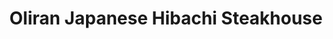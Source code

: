---
layout: place
title: Oliran Japanese Hibachi Steakhouse
permalink: /pennsylvania/bloomsburg/oliran-japanese-hibachi-steakhouse.html
stateAbbr: PA
stateName: Pennsylvania
cityName: Bloomsburg
seo:
  type: restaurant
  links: https://www.oliranpa.com/
place_id: ChIJIdeNe3GHxYkRsrZTzGJ1wCg
photos:
  - name: >-
      places/ChIJIdeNe3GHxYkRsrZTzGJ1wCg/photos/AeeoHcJ6bNZu1RJ_k4j_hkdT1SiHpv9ncPp0BDv4_AS-GPxg8g-QhIlTti2KftGurrRAqvQBTCLEw0-9FXhEW5eKbU9tC779pAdYI6GVSdrHgJ2So1u7tc1X_0-UIIMDMpbIYO3jUFqa6O1Z_hCg_V0X1YZ89yW-SoaCDw3itYuRM7ydlgvZNrW3uFuD795D29WtODgsWggbKWAzs_-DK6cll5zvNKi1HNbcc2DECNzov8_cvSwVxF22-vI4Wne4QSR1XRlHtOUetAK2fRkyUwOpcQKjTFIUoBhjl7eV-lSchdT35g
    widthPx: 2524
    heightPx: 3540
    authorAttributions:
      - displayName: Oliran Japanese Hibachi Steakhouse
        uri: https://maps.google.com/maps/contrib/112529235150897028583
        photoUri: >-
          https://lh3.googleusercontent.com/a-/ALV-UjXHYnfjVwZUZXVC50ZfdrJBLitwy8KEiiTFCmP2yNry3P2q8Xk=s100-p-k-no-mo
    flagContentUri: >-
      https://www.google.com/local/imagery/report/?cb_client=maps_api_places.places_api&image_key=!1e10!2sAF1QipO6U7GzAc3n7T5t7SeBGUanSc92yyKn9dOzgCnA&hl=en-US
    googleMapsUri: >-
      https://www.google.com/maps/place//data=!3m4!1e2!3m2!1sAF1QipO6U7GzAc3n7T5t7SeBGUanSc92yyKn9dOzgCnA!2e10!4m2!3m1!1s0x89c587717b8dd721:0x28c07562cc53b6b2
  - name: >-
      places/ChIJIdeNe3GHxYkRsrZTzGJ1wCg/photos/AeeoHcLoHoZu45ZLDgTAWwJAWRCMan-6zg0zYyn4qRxRrRWTAnL9SGm6LBvcvbj6V73j0TJGhHACt6-5it_IaFQ2KLQSYLjYFM2Hc_mbY2RQdN6F9CvNdhPXjt-0rPqnFCgq0JkkzTQakp0hHB5ScCFFNZDd2euo7JsQCfWJUt3miJbYsfkN1KNoFbNCHG6PSFIcPmkE0LT7kZvYw7AsJ5cV1PoI2iKUzmfBkqIw_O-79_fwjHYWz-GsQk-jhBeIIssEwIAcHd_5F2aR0PC8Ux9QgZe3xs-zALSuRrUJyzRZF0E1gZ-DDdVKiI7lRVFyL8-7Z-7QkL4xw9LViag17sWVdM-MttnbTikRgI4faNdq-najHvSWvM4tDkZamv1yKK6DbJ-PZ_DfHsbkFQB72TMgz6gemPQzNL012N6tG6QdCpYbTlpS
    widthPx: 4032
    heightPx: 1960
    authorAttributions:
      - displayName: Rio Guzman
        uri: https://maps.google.com/maps/contrib/117332020562494973313
        photoUri: >-
          https://lh3.googleusercontent.com/a-/ALV-UjXD329hK8eVlAKj63yXIRJ_tZav6JKYlAbsxO8i0_JE6vfcBjgR_A=s100-p-k-no-mo
    flagContentUri: >-
      https://www.google.com/local/imagery/report/?cb_client=maps_api_places.places_api&image_key=!1e10!2sCIHM0ogKEICAgIDG69W89AE&hl=en-US
    googleMapsUri: >-
      https://www.google.com/maps/place//data=!3m4!1e2!3m2!1sCIHM0ogKEICAgIDG69W89AE!2e10!4m2!3m1!1s0x89c587717b8dd721:0x28c07562cc53b6b2
  - name: >-
      places/ChIJIdeNe3GHxYkRsrZTzGJ1wCg/photos/AeeoHcKdpDbTS2me9UnBD_RGRhFL3Wa7lQF4IAMV6g16Mw40quxd37rPCanXmAEd_Vri3PXh5vfkuK4cRrgt543n4L646mESC4Sv336UN4srxfERW_znPlRVEoIikNmfN1cjUKWRGMexs0hFqG7aYkoJhyeKtpfxNCQzEsqmNWYCJgUTmAMzAEVexAGO3DHwlcrImApH-1aoFv1DU253qgZDOCefrEbZPNE3XXceU-gmoIEMoxfaPFU00Nrtnnu_cTMxFUvNi9MnwQI18vLqbSLAnXQJD7f5dDxyCJy7GHFQ2I3QhYppAtLfBCy4L84oGBjGD1sZVrwB5lUV3I2h0NDT1wqefk8LaqwDTijo4yulXGY_8dgp-tFP-NVrUq0gWd3X5IQJczlAFXGqAJh-1s8ZeXhnYyf-MmDNFlbp4SyxJqwXh5E
    widthPx: 4000
    heightPx: 3000
    authorAttributions:
      - displayName: Tony Grodzki
        uri: https://maps.google.com/maps/contrib/116370217724886150756
        photoUri: >-
          https://lh3.googleusercontent.com/a-/ALV-UjXXS8dvkjzh0fUgPDNSXpHUP5KL3-oyTCbMcQSnkfm7iiqigJo=s100-p-k-no-mo
    flagContentUri: >-
      https://www.google.com/local/imagery/report/?cb_client=maps_api_places.places_api&image_key=!1e10!2sCIHM0ogKEICAgIDrs--ExwE&hl=en-US
    googleMapsUri: >-
      https://www.google.com/maps/place//data=!3m4!1e2!3m2!1sCIHM0ogKEICAgIDrs--ExwE!2e10!4m2!3m1!1s0x89c587717b8dd721:0x28c07562cc53b6b2
  - name: >-
      places/ChIJIdeNe3GHxYkRsrZTzGJ1wCg/photos/AeeoHcKkjSdA8Yew6ddF-21VFIc7iWs_v30G59i7UzbBJedVxy3u56BgJD21aSIHHMUE77ya19RLHaZQJaJ_VuDQPUReKnX_oji_eex6fYK0cfXsAX0ZregsHFjYgEM_n_OOjthmtpq6iGL7zxTzibkrXpIqN4RgCk9wX_geFhIv3jFYXndstMxicS_CvYnWkfSyk4YycEC1vojtWZNNJ-IqBjyEfo1aJvdZWMdaclz3Ugi6HyS20DAGjUAHm8wdfaxg-OGk_wNdWjOu2q7pxJhYwbAqEUszLaqjPI3vdxiidLka5NI1IPXWpegFOVHAgfjGXe7P7rKYrLIkxjU57QhE4VOCBj_LAelvFGuwV96GVS7HHPQ-HdPaRY0VwDfJ3lJ3GaYdelCzgy8rBy0bcJs7cup8sJkZj8NpnupVGdFVI4uA1Pc3cxaFHD_7DnGHjVX4
    widthPx: 4032
    heightPx: 2268
    authorAttributions:
      - displayName: Doug Kepner
        uri: https://maps.google.com/maps/contrib/108381609537697399047
        photoUri: >-
          https://lh3.googleusercontent.com/a-/ALV-UjVCFxsVBxdq90hgvKCVgHSNRVzRAibFRmGg3iGgGgxtGv93CWSW=s100-p-k-no-mo
    flagContentUri: >-
      https://www.google.com/local/imagery/report/?cb_client=maps_api_places.places_api&image_key=!1e10!2sCIABIhADyc5UghZaK2fXBE4ABXtU&hl=en-US
    googleMapsUri: >-
      https://www.google.com/maps/place//data=!3m4!1e2!3m2!1sCIABIhADyc5UghZaK2fXBE4ABXtU!2e10!4m2!3m1!1s0x89c587717b8dd721:0x28c07562cc53b6b2
  - name: >-
      places/ChIJIdeNe3GHxYkRsrZTzGJ1wCg/photos/AeeoHcJP6SzlMAxbBv8WRvRsLP41Ngo9jxjOSyzUSTLzUPUjdk68FwIZCIUwm94oS58u4kRZ60YtjbAFo5iCwdYTvEnOYe_UHzRExtsu-V4Q8zRbNDadf_fSsJfcu3GEFZGdIJ6ah_I9LDaZGxYr1c1yKEQKtOwLH440Eun050XJHjzyksrK4ZmUcyL9uBs0R4noFj5RsZexz3JJ-MjG6UGnf4EeMZ6CVdOaskBUeC9N_8YGhcR-s3oGLlF0bSh_osKoje7sN1YHqNewR3cZolU-QwlR4QqcFbUq5lANuUERBol1syn3J01LEm2dc7zdAgskuQTer1w880euvn6tHg7oN-_jlqJi8H7ow7aQFngUd9fkj-Y-Mvs5NngkH2sLlvnhtOnbfjebKi9_PAfhubUCjF2nGCFkir4sF5TGNXTH0N20E1Wb
    widthPx: 2992
    heightPx: 2992
    authorAttributions:
      - displayName: Jean “Papa Neslo” LaValley
        uri: https://maps.google.com/maps/contrib/113229812484988025388
        photoUri: >-
          https://lh3.googleusercontent.com/a-/ALV-UjVmX4rfIIYDywCOIgxuSgRcMKuB5DbnytuP0VmCgKtj8BwnZy7Q4w=s100-p-k-no-mo
    flagContentUri: >-
      https://www.google.com/local/imagery/report/?cb_client=maps_api_places.places_api&image_key=!1e10!2sCIHM0ogKEICAgIC9hOiyhAE&hl=en-US
    googleMapsUri: >-
      https://www.google.com/maps/place//data=!3m4!1e2!3m2!1sCIHM0ogKEICAgIC9hOiyhAE!2e10!4m2!3m1!1s0x89c587717b8dd721:0x28c07562cc53b6b2
  - name: >-
      places/ChIJIdeNe3GHxYkRsrZTzGJ1wCg/photos/AeeoHcJekYavgozF2u-clIEfqEP0ewLXj8ZEvmQmRnygQlQO20u7z-XpGaRx0Fd5QdhMwuSz-oQrfTNwLyfBxoof1Y7z7XtiRi21-d65KuzWHZw7eHEValdwetgCOVgICeyzi2nCp2CymYEUkhSon0D1XvVUcBhMJC3E81HvhN8akK1UipUlhhUK5CxZkZzHOrCFQKz5Kb4L2uchRvqyXa2nm0d-5RqRarcefDVtLOpp6b1hOrdKraFcaO8stYzhWzEafOYT89gIhe9sSp1KGxDv5h_d-BCFxggHCyj4TxPic3A10aALKQ5vZ_NcG5HXOh-V6JKOQ7tqHNn0l31CvijG4zfOABevlcAM6qPq417DPrBWAx4ODtlTmeTpD-7-NNBk92zPg3CB6kkmr42QVzImqbCs_IXltXXJBT5FK1zjLqVLTg
    widthPx: 3024
    heightPx: 4032
    authorAttributions:
      - displayName: Marie Woyto
        uri: https://maps.google.com/maps/contrib/116351496048976599604
        photoUri: >-
          https://lh3.googleusercontent.com/a-/ALV-UjXk36YfWd6PwtMnDrxC13zzDbkDRcKlVxlP00jxOXJnzmd8vF8=s100-p-k-no-mo
    flagContentUri: >-
      https://www.google.com/local/imagery/report/?cb_client=maps_api_places.places_api&image_key=!1e10!2sCIHM0ogKEICAgID-xNbqRQ&hl=en-US
    googleMapsUri: >-
      https://www.google.com/maps/place//data=!3m4!1e2!3m2!1sCIHM0ogKEICAgID-xNbqRQ!2e10!4m2!3m1!1s0x89c587717b8dd721:0x28c07562cc53b6b2
  - name: >-
      places/ChIJIdeNe3GHxYkRsrZTzGJ1wCg/photos/AeeoHcKe_7b3F42yXeymNApI1S85jTMDwN3cKY4c2P06gWVUQEVrYYNcoi3ZEj6dFiFpRABlHoZOT6TFkaTE_jwWiVg7G7sFLUoe7Z5Y0XO4TWo2mNW-Goaf6OAQrpe8p41oBIClfQSIwSoAWAc7JHB8th3-hf1NfLLS903isqHml3L8BszP-nKSxjqFpH4TaxEY85JVyTAe8u5suh0okbGQtw8Cyu-3HlimBjiR-A7Ih-KZ-FQKpXrthcHQ_0sqww9E53HaYyVzxSLIWAXUvGiPrZnzg6KD2hqgsLraurF_tAmqn1RrwSnzg_9VridazrFhU-_v0UTw_RT_sBnYfNwIuSsYHs9rj2hQPMr7EMJuHLk-PhtabyWdD-6-nszBgkJq9V4SOKElx1okxVoRYG6qR_vWvqQDh_TQOgQunS5PtFsKOEut
    widthPx: 4000
    heightPx: 3000
    authorAttributions:
      - displayName: Cathy Ling
        uri: https://maps.google.com/maps/contrib/106289310349471906038
        photoUri: >-
          https://lh3.googleusercontent.com/a-/ALV-UjUaWBp_MDbziSZzgk3ribBOQqBk_yXKz3x1sMs7hzmWRVtaSpEjTQ=s100-p-k-no-mo
    flagContentUri: >-
      https://www.google.com/local/imagery/report/?cb_client=maps_api_places.places_api&image_key=!1e10!2sCIHM0ogKEICAgICZyOys0wE&hl=en-US
    googleMapsUri: >-
      https://www.google.com/maps/place//data=!3m4!1e2!3m2!1sCIHM0ogKEICAgICZyOys0wE!2e10!4m2!3m1!1s0x89c587717b8dd721:0x28c07562cc53b6b2
  - name: >-
      places/ChIJIdeNe3GHxYkRsrZTzGJ1wCg/photos/AeeoHcIDBrPVH5mHAlqS9i_lh14zcW0TP-G7zEdfcQvCxvBg0xpEYLDU4YsrNUBObo6wfWrHFUYQQA_O0EkGBU2wVg7eG8mRzOR6F_CLxC3-486V34QYVoJUa6591ykdqnWYIRnILEVcoSG79E3BBgcOGyIWKRazI2bNEwFIUHsuanNS32zYa_lZRrdUHc3gFk__-cufs0R2-No3Oyls-bu3aXn7zT-tsNocnE39dkJFheG9QvBC3TznehtFvhDHusUupDtikGDEtx28oR_VVCv4PkKUXAy_YVjg6x6c50ZEJxmmn7rv9MurGM8L1kS0vesiKysTB2wxOIS1bcJG2K_ckTBIQBXcRFz0YLRCrCQWQgZsv2suGW2dvqaAipvmRqzRU7GxjtUgQK8ueuEcGXnyiZxusmxgyvjyvM0ws07okiMsRUI
    widthPx: 4000
    heightPx: 3000
    authorAttributions:
      - displayName: Chelsie Greenman
        uri: https://maps.google.com/maps/contrib/104190190154860091041
        photoUri: >-
          https://lh3.googleusercontent.com/a/ACg8ocJCbKZfy6k6MCgdm8CSomzuJ5Tx5c7Sce7k1G9fRlk6OiGccw=s100-p-k-no-mo
    flagContentUri: >-
      https://www.google.com/local/imagery/report/?cb_client=maps_api_places.places_api&image_key=!1e10!2sCIHM0ogKEICAgIDRwfnpkwE&hl=en-US
    googleMapsUri: >-
      https://www.google.com/maps/place//data=!3m4!1e2!3m2!1sCIHM0ogKEICAgIDRwfnpkwE!2e10!4m2!3m1!1s0x89c587717b8dd721:0x28c07562cc53b6b2
  - name: >-
      places/ChIJIdeNe3GHxYkRsrZTzGJ1wCg/photos/AeeoHcJRb7SgUNWW6QgcLE_gYQoKla03kKTLKTVhBvtq67QdI90CD2naRlAWaxScQ6mK1NMZMONBZgo5d4azwN5xh5I6GTN4BpvndGD6XFF1YKg5NqJsBDVw3hRwzp3VXmLTlRJxsBrdpFpLuB80FmhG9fscwTvSntIn9a7CCPqA90z-d3QaBBAtUDf053xT1uIEdYIKTpoZQCLOZPaZpA4g23xAOrk6wMZItr-DuWhejGYSq2W52c2QI1WD5xISCXKO9rHqFHNlZqlFOORfSAQhEV3951rhC-voxoKrHoDA08Z474GlHkzu08EeLL-7yOzojHbu6q0Xj39nVVdInDPxfBu4a2BB_I0LtPgALujFshE0lbMIZvEbvGbn1nI5_jxHUSbGHEV8XU4MxxI0FSPmktGm_kLUXTy41spezhXVNWRPDQ
    widthPx: 4032
    heightPx: 3024
    authorAttributions:
      - displayName: Aaron Stepanik
        uri: https://maps.google.com/maps/contrib/107878426913466704197
        photoUri: >-
          https://lh3.googleusercontent.com/a-/ALV-UjVEmqinL9OkRrzd735MbVRWCd0ms1u_2vuydd0L_eAqAa6ksJ8neA=s100-p-k-no-mo
    flagContentUri: >-
      https://www.google.com/local/imagery/report/?cb_client=maps_api_places.places_api&image_key=!1e10!2sCIHM0ogKEICAgIDE6LmdMA&hl=en-US
    googleMapsUri: >-
      https://www.google.com/maps/place//data=!3m4!1e2!3m2!1sCIHM0ogKEICAgIDE6LmdMA!2e10!4m2!3m1!1s0x89c587717b8dd721:0x28c07562cc53b6b2
  - name: >-
      places/ChIJIdeNe3GHxYkRsrZTzGJ1wCg/photos/AeeoHcLlkOc6NDu6bCUw4ARcPF_ah7EyXJ-pZjFXn3XweV3nxTWYQHxNuJfY9ddGE0PfcjCO-rRUyKr_pU2O_v8lRm6fcgNUuqQRqJTtliJ46pmEdPEMZGngWsLdDeHPrj9L4SxHLdRJxjeTsKUKJKhy04qx1tQDYb7jSL_Wz-raEsoVrbI9AVHsb-j5r2rIvk9FydJkAMvC1X6mTPajxNKy7zAxEth6i5ck-3JLS0HRB6qNzWaMePArCe2uGw6ETB-Ggnu80cSDu4qE6jS90c0tKQrgDxhN4_bC6xeYPeYpCgv2VedFBKD1S4oU3_Bt9s1pWHedgavxPJgHBQ7mLq1f686A_-FOzCNaoa2z01SqdEP2QvpPxq7-S1JQH61eZkWb38ql1tBvksxVpPnC0M_OjHqHrW8oeP-IBh2XK05Gs3b_qQ
    widthPx: 3024
    heightPx: 4032
    authorAttributions:
      - displayName: xin wang
        uri: https://maps.google.com/maps/contrib/116909954223062232501
        photoUri: >-
          https://lh3.googleusercontent.com/a/ACg8ocJWrKj0FDmNf8m1RZFjHa0wdtzqzNI5HBya9_lzNcGlb1VWnA=s100-p-k-no-mo
    flagContentUri: >-
      https://www.google.com/local/imagery/report/?cb_client=maps_api_places.places_api&image_key=!1e10!2sCIHM0ogKEICAgICk5urgLw&hl=en-US
    googleMapsUri: >-
      https://www.google.com/maps/place//data=!3m4!1e2!3m2!1sCIHM0ogKEICAgICk5urgLw!2e10!4m2!3m1!1s0x89c587717b8dd721:0x28c07562cc53b6b2
address: 1395 Columbia Blvd, Bloomsburg, PA 17815, USA
street: 1395 Columbia Blvd
city: Bloomsburg
state: PA
zip: '17815'
country: USA
neighborhood: null
latitude: '41.008110'
longitude: '-76.431587'
accessibility_options:
  wheelchairAccessibleParking: true
  wheelchairAccessibleEntrance: true
  wheelchairAccessibleRestroom: true
  wheelchairAccessibleSeating: true
business_status: OPERATIONAL
name: Oliran Japanese Hibachi Steakhouse
google_maps_links:
  directionsUri: >-
    https://www.google.com/maps/dir//''/data=!4m7!4m6!1m1!4e2!1m2!1m1!1s0x89c587717b8dd721:0x28c07562cc53b6b2!3e0
  placeUri: https://maps.google.com/?cid=2936476024240846514
  writeAReviewUri: >-
    https://www.google.com/maps/place//data=!4m3!3m2!1s0x89c587717b8dd721:0x28c07562cc53b6b2!12e1
  reviewsUri: >-
    https://www.google.com/maps/place//data=!4m4!3m3!1s0x89c587717b8dd721:0x28c07562cc53b6b2!9m1!1b1
  photosUri: >-
    https://www.google.com/maps/place//data=!4m3!3m2!1s0x89c587717b8dd721:0x28c07562cc53b6b2!10e5
primary_type: Restaurant
opening_hours:
  regular: null
  current: null
secondary_opening_hours:
  regular:
    weekdayDescriptions: null
    type: null
  current:
    weekdayDescriptions: null
    type: null
phone: (570) 784-2688
price_level: PRICE_LEVEL_MODERATE
price_range: $20 &ndash; $30
rating: '4.4'
rating_count: 0
website: https://www.oliranpa.com/
description: >-
  Discover Japanese Dining in Bloomsburg, PA$$$In Bloomsburg, PA, Oliran
  Japanese Hibachi Steakhouse stands out as a casual spot for enjoying fresh
  sushi and flavorful Thai-inspired dishes alongside interactive hibachi
  cooking. This welcoming restaurant features a relaxed atmosphere perfect for
  groups, with options like wheelchair-accessible seating and a variety of menu
  choices that cater to different tastes. Diners can savor expertly prepared
  meals that highlight the best of Japanese cuisine, from vibrant rolls to
  sizzling grill favorites, all at moderate prices. The establishment's focus on
  quality ingredients and family-friendly vibes makes it an ideal choice for
  anyone seeking authentic Asian flavors in a comfortable setting, appealing to
  those exploring local sushi options.
generative_summary: >-
  Discover Japanese Dining in Bloomsburg, PA$$$In Bloomsburg, PA, Oliran
  Japanese Hibachi Steakhouse stands out as a casual spot for enjoying fresh
  sushi and flavorful Thai-inspired dishes alongside interactive hibachi
  cooking. This welcoming restaurant features a relaxed atmosphere perfect for
  groups, with options like wheelchair-accessible seating and a variety of menu
  choices that cater to different tastes. Diners can savor expertly prepared
  meals that highlight the best of Japanese cuisine, from vibrant rolls to
  sizzling grill favorites, all at moderate prices. The establishment's focus on
  quality ingredients and family-friendly vibes makes it an ideal choice for
  anyone seeking authentic Asian flavors in a comfortable setting, appealing to
  those exploring local sushi options.
generative_disclosure: Summarized by AI using the Grok-3-Mini model.
reviews:
  - name: >-
      places/ChIJIdeNe3GHxYkRsrZTzGJ1wCg/reviews/ChdDSUhNMG9nS0VJQ0FnSUQzdDlhU3BRRRAB
    relativePublishTimeDescription: 4 months ago
    rating: 4
    text:
      text: >-
        Good food! Young energetic staff and very attentive! Sushi was very well
        done and well plated. Tempura was a bit on the bread-ier side. Pricing
        was very affordable for great quality food. Overall great experience,
        great restaurant in a quiet town!
      languageCode: en
    originalText:
      text: >-
        Good food! Young energetic staff and very attentive! Sushi was very well
        done and well plated. Tempura was a bit on the bread-ier side. Pricing
        was very affordable for great quality food. Overall great experience,
        great restaurant in a quiet town!
      languageCode: en
    authorAttribution:
      displayName: Alexander Fletcher
      uri: https://www.google.com/maps/contrib/108106061923300077150/reviews
      photoUri: >-
        https://lh3.googleusercontent.com/a-/ALV-UjUUhVs3TR13jPFVYY4HyPZKxaDoa7lhtKM1uoNHsrCJBHVWmh4f=s128-c0x00000000-cc-rp-mo-ba3
    publishTime: '2024-11-19T22:57:51.128920Z'
    flagContentUri: >-
      https://www.google.com/local/review/rap/report?postId=ChdDSUhNMG9nS0VJQ0FnSUQzdDlhU3BRRRAB&d=17924085&t=1
    googleMapsUri: >-
      https://www.google.com/maps/reviews/data=!4m6!14m5!1m4!2m3!1sChdDSUhNMG9nS0VJQ0FnSUQzdDlhU3BRRRAB!2m1!1s0x89c587717b8dd721:0x28c07562cc53b6b2
  - name: >-
      places/ChIJIdeNe3GHxYkRsrZTzGJ1wCg/reviews/ChZDSUhNMG9nS0VJQ0FnTUNnNG92WEZ3EAE
    relativePublishTimeDescription: a month ago
    rating: 5
    text:
      text: >-
        This is a great restaurant!!

        The service is great, and the food is awesome!!

        They cook everything right in front of you.

        They make it such a fun experience and they include everyone in your
        party whether it's two or ten people.

        We have NEVER had a bad meal here and the service has always been great.

        Parking is very easy and convenient.

        I highly recommend this restaurant for a fun and satisfying experience.
      languageCode: en
    originalText:
      text: >-
        This is a great restaurant!!

        The service is great, and the food is awesome!!

        They cook everything right in front of you.

        They make it such a fun experience and they include everyone in your
        party whether it's two or ten people.

        We have NEVER had a bad meal here and the service has always been great.

        Parking is very easy and convenient.

        I highly recommend this restaurant for a fun and satisfying experience.
      languageCode: en
    authorAttribution:
      displayName: SR MOORE
      uri: https://www.google.com/maps/contrib/101454195525491801351/reviews
      photoUri: >-
        https://lh3.googleusercontent.com/a/ACg8ocKEFTjTRYwN8O0eNcToGf5Nf7coaKDj6msrjyySwcN67SY-xg=s128-c0x00000000-cc-rp-mo-ba3
    publishTime: '2025-02-15T12:44:47.229427Z'
    flagContentUri: >-
      https://www.google.com/local/review/rap/report?postId=ChZDSUhNMG9nS0VJQ0FnTUNnNG92WEZ3EAE&d=17924085&t=1
    googleMapsUri: >-
      https://www.google.com/maps/reviews/data=!4m6!14m5!1m4!2m3!1sChZDSUhNMG9nS0VJQ0FnTUNnNG92WEZ3EAE!2m1!1s0x89c587717b8dd721:0x28c07562cc53b6b2
  - name: >-
      places/ChIJIdeNe3GHxYkRsrZTzGJ1wCg/reviews/ChdDSUhNMG9nS0VJQ0FnSUNycGRhM2lBRRAB
    relativePublishTimeDescription: 9 months ago
    rating: 5
    text:
      text: >-
        What a gem. Food was absolutely delicious - all of it. Even the soup and
        salad that came with a meal was delicious - salad dressing was near
        addictive, lettuce fresh and crispy, soup was amazingly flavorful (I
        thought my 4yo son was going to cry when I told him we had finished our
        bowl). We had the steak and salmon Hibachi which was delicious -
        proteins perfectly cooked and flavorful, fried rice flavorful but not
        greasy, vegetables incredibly tasty, sauces wonderful. We also had sushi
        rolls which were also delicious - their regular spicy tuna roll were the
        most generously stuffed non-specialty roll I've ever seen. Our young
        kids enjoyed it all despite us only doing "regular dining" (no Hibachi
        making in front of us). We were there on a Sunday so Sushi was highly
        discounted or half off - our total for that amount of food was an
        incredibly good deal. Highly, highly recommend. I wish we lived closer,
        we'd be back in a heartbeat.
      languageCode: en
    originalText:
      text: >-
        What a gem. Food was absolutely delicious - all of it. Even the soup and
        salad that came with a meal was delicious - salad dressing was near
        addictive, lettuce fresh and crispy, soup was amazingly flavorful (I
        thought my 4yo son was going to cry when I told him we had finished our
        bowl). We had the steak and salmon Hibachi which was delicious -
        proteins perfectly cooked and flavorful, fried rice flavorful but not
        greasy, vegetables incredibly tasty, sauces wonderful. We also had sushi
        rolls which were also delicious - their regular spicy tuna roll were the
        most generously stuffed non-specialty roll I've ever seen. Our young
        kids enjoyed it all despite us only doing "regular dining" (no Hibachi
        making in front of us). We were there on a Sunday so Sushi was highly
        discounted or half off - our total for that amount of food was an
        incredibly good deal. Highly, highly recommend. I wish we lived closer,
        we'd be back in a heartbeat.
      languageCode: en
    authorAttribution:
      displayName: Carla Moy-Turner
      uri: https://www.google.com/maps/contrib/102635689478272127577/reviews
      photoUri: >-
        https://lh3.googleusercontent.com/a-/ALV-UjUYOKCpx42b2KKxf16RwwFxWMIzbwDEs6rA4asy-buBWlHX5NlfcA=s128-c0x00000000-cc-rp-mo-ba5
    publishTime: '2024-07-09T12:28:59.785640Z'
    flagContentUri: >-
      https://www.google.com/local/review/rap/report?postId=ChdDSUhNMG9nS0VJQ0FnSUNycGRhM2lBRRAB&d=17924085&t=1
    googleMapsUri: >-
      https://www.google.com/maps/reviews/data=!4m6!14m5!1m4!2m3!1sChdDSUhNMG9nS0VJQ0FnSUNycGRhM2lBRRAB!2m1!1s0x89c587717b8dd721:0x28c07562cc53b6b2
  - name: >-
      places/ChIJIdeNe3GHxYkRsrZTzGJ1wCg/reviews/ChZDSUhNMG9nS0VJQ0FnTURRcU8zR0xnEAE
    relativePublishTimeDescription: a month ago
    rating: 5
    text:
      text: >-
        Love coming here. Super good sushi and the happy hour makes all the
        rolls so cheap. We end up ordering way too many. Good drinks too, great
        service. Go-to for me and my family
      languageCode: en
    originalText:
      text: >-
        Love coming here. Super good sushi and the happy hour makes all the
        rolls so cheap. We end up ordering way too many. Good drinks too, great
        service. Go-to for me and my family
      languageCode: en
    authorAttribution:
      displayName: A Meme
      uri: https://www.google.com/maps/contrib/113291370593508858778/reviews
      photoUri: >-
        https://lh3.googleusercontent.com/a-/ALV-UjWq4RjqbNin5jGsNXXeXtLr_wg74v3fOpZwZf7whlyyvgc2Qmm1=s128-c0x00000000-cc-rp-mo
    publishTime: '2025-03-08T17:16:00.199843Z'
    flagContentUri: >-
      https://www.google.com/local/review/rap/report?postId=ChZDSUhNMG9nS0VJQ0FnTURRcU8zR0xnEAE&d=17924085&t=1
    googleMapsUri: >-
      https://www.google.com/maps/reviews/data=!4m6!14m5!1m4!2m3!1sChZDSUhNMG9nS0VJQ0FnTURRcU8zR0xnEAE!2m1!1s0x89c587717b8dd721:0x28c07562cc53b6b2
  - name: >-
      places/ChIJIdeNe3GHxYkRsrZTzGJ1wCg/reviews/ChdDSUhNMG9nS0VJQ0FnSUM5dUl2MTRRRRAB
    relativePublishTimeDescription: a year ago
    rating: 5
    text:
      text: >-
        Great local sushi & hibachi steakhouse. It's in a strip mall location,
        but definitely has big restraunt vibes from the moment you want in. 6
        main room hibachi stations and 4 additional stations in a private room.
        Addtional dining table options and large wrap around bar area. Super
        impressive and with dine in or take options perfect for your team
        meetings, graduations, sorority house functions or just a cute date
        night option. Check it out tonight.
      languageCode: en
    originalText:
      text: >-
        Great local sushi & hibachi steakhouse. It's in a strip mall location,
        but definitely has big restraunt vibes from the moment you want in. 6
        main room hibachi stations and 4 additional stations in a private room.
        Addtional dining table options and large wrap around bar area. Super
        impressive and with dine in or take options perfect for your team
        meetings, graduations, sorority house functions or just a cute date
        night option. Check it out tonight.
      languageCode: en
    authorAttribution:
      displayName: Jean “Papa Neslo” LaValley
      uri: https://www.google.com/maps/contrib/113229812484988025388/reviews
      photoUri: >-
        https://lh3.googleusercontent.com/a-/ALV-UjVmX4rfIIYDywCOIgxuSgRcMKuB5DbnytuP0VmCgKtj8BwnZy7Q4w=s128-c0x00000000-cc-rp-mo-ba4
    publishTime: '2024-03-01T22:34:35.976278Z'
    flagContentUri: >-
      https://www.google.com/local/review/rap/report?postId=ChdDSUhNMG9nS0VJQ0FnSUM5dUl2MTRRRRAB&d=17924085&t=1
    googleMapsUri: >-
      https://www.google.com/maps/reviews/data=!4m6!14m5!1m4!2m3!1sChdDSUhNMG9nS0VJQ0FnSUM5dUl2MTRRRRAB!2m1!1s0x89c587717b8dd721:0x28c07562cc53b6b2
review_summary: >-
  Insights from Recent Feedback$$$Visitors often praise the standout sushi and
  hibachi dishes for their fresh flavors and generous portions, making it a fun
  and satisfying pick for casual meals. Many highlight the attentive service and
  lively cooking demonstrations that turn dining into an engaging experience,
  especially for families or groups. Feedback frequently notes the great value,
  with affordable pricing and specials that encourage trying a variety of items
  without breaking the bank. Overall, folks appreciate the welcoming vibe and
  reliable quality, positioning this spot as a go-to for enjoyable
  Japanese-inspired eats. While a few mentions touch on minor preferences like
  lighter tempura, the consensus leans positive, suggesting it's worth checking
  out for a memorable local dining adventure.
review_disclosure: Summarized by AI using the Grok-3-Mini model.
parking_options:
  freeParkingLot: true
  freeStreetParking: true
  valetParking: false
payment_options:
  acceptsCreditCards: true
  acceptsDebitCards: true
  acceptsCashOnly: false
  acceptsNfc: true
allow_dogs: null
curbside_pickup: false
delivery: true
dine_in: true
good_for_children: true
good_for_groups: true
good_for_sports: false
live_music: false
menu_for_children: true
outdoor_seating: false
reservable: true
restroom: true
serves_beer: true
serves_breakfast: false
serves_brunch: false
serves_cocktails: true
serves_coffee: true
serves_dinner: true
serves_dessert: true
serves_lunch: true
serves_vegetarian_food: true
serves_wine: true
takeout: true
update_category: pro
places_description: null

---